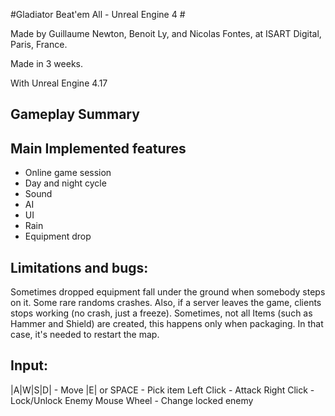 #Gladiator Beat'em All - Unreal Engine 4 #

Made by Guillaume Newton, Benoit Ly, and Nicolas Fontes, at ISART Digital, Paris, France.

Made in 3 weeks.

With Unreal Engine 4.17

Gameplay Summary 
------------------------------

Main Implemented features
-------------------------------
- Online game session
- Day and night cycle
- Sound
- AI
- UI
- Rain
- Equipment drop

Limitations and bugs:
---------------------

Sometimes dropped equipment fall under the ground when somebody steps on it.
Some rare randoms crashes. Also, if a server leaves the game, clients stops working (no crash, just a freeze).
Sometimes, not all Items (such as Hammer and Shield) are created, this happens only when packaging. In that case, it's needed to restart the map.

Input:
------

|A|W|S|D| 	 - Move
|E| or SPACE - Pick item
Left Click	 - Attack
Right Click	 - Lock/Unlock Enemy
Mouse Wheel	 - Change locked enemy
